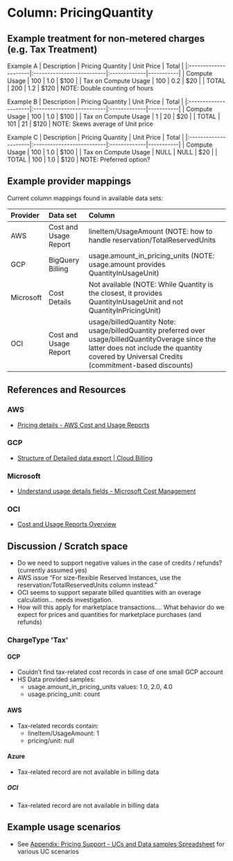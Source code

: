 # Column: PricingQuantity

## Example treatment for non-metered charges (e.g. Tax Treatment)

Example A
| Description          | Pricing Quantity          | Unit Price   | Total     | 
|:---------------------|:--------------------------|:-------------|-----------|
| Compute Usage        | 100                       | 1.0          | $100      |
| Tax on Compute Usage | 100                       | 0.2          | $20       |
| TOTAL                | 200                       | 1.2          | $120      |
NOTE: Double counting of hours

Example B
| Description          | Pricing Quantity          | Unit Price   | Total     | 
|:---------------------|:--------------------------|:-------------|-----------|
| Compute Usage        | 100                       | 1.0          | $100      |
| Tax on Compute Usage | 1                         | 20           | $20       |
| TOTAL                | 101                       | 21           | $120      |
NOTE: Skews average of Unit price

Example C
| Description          | Pricing Quantity          | Unit Price   | Total     | 
|:---------------------|:--------------------------|:-------------|-----------|
| Compute Usage        | 100                       | 1.0          | $100      |
| Tax on Compute Usage | NULL                      | NULL         | $20       |
| TOTAL                | 100                       | 1.0          | $120      |
NOTE: Preferred option?

## Example provider mappings

Current column mappings found in available data sets:

| Provider  | Data set                     | Column                   |
|:----------|:-----------------------------|:-------------------------|
| AWS       | Cost and Usage Report        | lineItem/UsageAmount (NOTE: how to handle reservation/TotalReservedUnits|
| GCP       | BigQuery Billing             | usage.amount_in_pricing_units (NOTE: usage.amount provides QuantityInUsageUnit) |
| Microsoft | Cost Details                 | Not available (NOTE: While Quantity is the closest, it provides QuantityInUsageUnit and not QuantityInPricingUnit) |
| OCI       | Cost and Usage Report        | usage/billedQuantity  Note: usage/billedQuantity preferred over usage/billedQuantityOverage since the latter does not include the quantity covered by Universal Credits (commitment-based discounts) |

## References and Resources

### AWS

- [Pricing details - AWS Cost and Usage Reports](https://docs.aws.amazon.com/cur/latest/userguide/pricing-columns.html)

### GCP

- [Structure of Detailed data export | Cloud Billing](https://cloud.google.com/billing/docs/how-to/export-data-bigquery-tables/detailed-usage)

### Microsoft

- [Understand usage details fields - Microsoft Cost Management](https://learn.microsoft.com/en-us/azure/cost-management-billing/automate/understand-usage-details-fields)

### OCI

- [Cost and Usage Reports Overview](https://docs.oracle.com/en-us/iaas/Content/Billing/Concepts/usagereportsoverview.htm)

## Discussion / Scratch space

 - Do we need to support negative values in the case of credits / refunds? (currently assumed yes)
 - AWS issue “For size-flexible Reserved Instances, use the reservation/TotalReservedUnits column instead.”
 - OCI seems to support separate billed quantities with an overage calculation… needs investigation.
 - How will this apply for marketplace transactions…. What behavior do we expect for prices and quantities for marketplace purchases (and refunds)

### ChargeType 'Tax'

#### GCP
 - Couldn’t find tax-related cost records in case of one small GCP account
 - HS Data provided samples:
     - usage.amount_in_pricing_units values: 1.0, 2.0, 4.0
     - usage.pricing_unit: count

#### AWS
 - Tax-related records contain:
     - lineItem/UsageAmount: 1
     - pricing/unit: null

#### Azure
 - Tax-related record are not available in billing data

##### OCI
 - Tax-related record are not available in billing data

## Example usage scenarios

- See [Appendix: Pricing Support - UCs and Data samples Spreadsheet](../apendix/pricingsupport.md) for various UC scenarios

